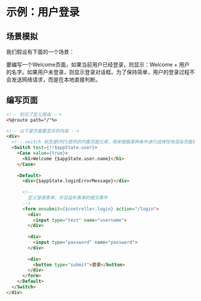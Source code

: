 # 示例：用户登录


## 场景模拟

我们假设有下面的一个场景：

要编写一个Welcome页面，如果当前用户已经登录，则显示：Welcome + 用户的名字。如果用户未登录，则显示登录对话框。为了保持简单，用户的登录过程不会发送网络请求，而是在本地直接判断。


## 编写页面

```html
<!-- 别忘了定义路由 -->
<%@route path="/"%>

<!-- 以下是页面要显示的内容 -->
<div>
  <!-- switch 标签是CMIS提供的内置页面元素，用来根据某种条件进行选择性地渲染页面视图 -->
  <Switch test={!!$appState.user}>
    <Case value={true}>
      <h1>Welcome {$appState.user.name}</h1>
    </Case>
    
    <Default>
      <div>{$appState.loginErrorMessage}</div>
      
      <!--
        定义登录表单，并且监听表单的提交事件
      -->
      <form onsubmit={$controller.login} action="/login">
        <div>
          <input type="text" name="username">
        </div>
        
        <div>
          <input type="password" name="password">
        </div>
        
        <div>
          <button type="submit">登录</button>
        </div>
      </form>
    </Default>
  </Switch>
</div>
```